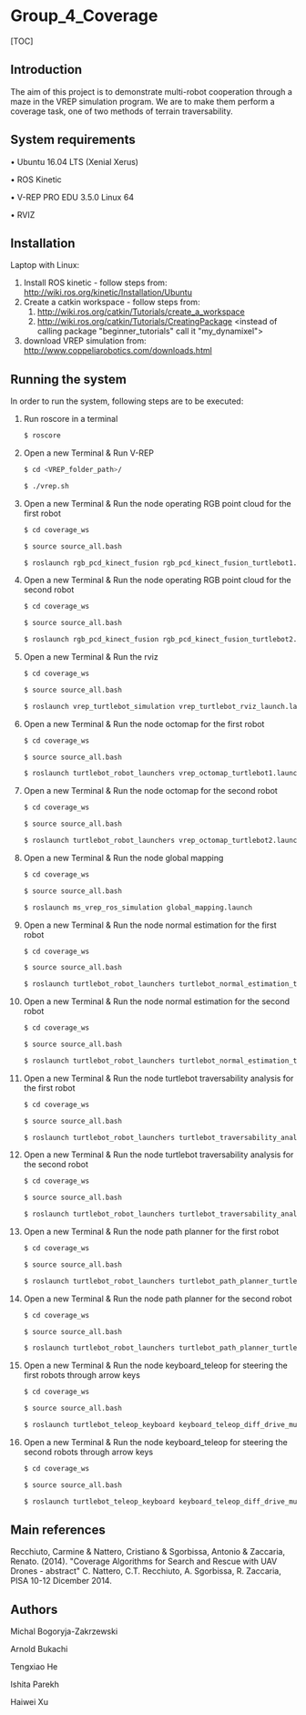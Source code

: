 # Group_4_Coverage

[TOC]

## Introduction

The aim of this project is to demonstrate multi-robot cooperation through a maze in the VREP simulation program. We are to make them perform a coverage task, one of two methods of terrain traversability.


## System requirements

• Ubuntu 16.04 LTS (Xenial Xerus)

• ROS Kinetic  

• V-REP PRO EDU 3.5.0 Linux 64

• RVIZ

## Installation

Laptop with Linux: 

1. Install ROS kinetic - follow steps from: http://wiki.ros.org/kinetic/Installation/Ubuntu
2. Create a catkin workspace - follow steps from: 
   1. http://wiki.ros.org/catkin/Tutorials/create_a_workspace
   2. http://wiki.ros.org/catkin/Tutorials/CreatingPackage <instead of calling package "beginner_tutorials" call it "my_dynamixel">
3. download VREP simulation from: http://www.coppeliarobotics.com/downloads.html

## Running the system

In order to run the system, following steps are to be executed:

1. Run roscore in a terminal 

   ```bash
   $ roscore
   ```

2. Open a new Terminal & Run V-REP

   ```bash
   $ cd <VREP_folder_path>/
   ```

   ```bash
   $ ./vrep.sh
   ```

3. Open a new Terminal & Run the node operating RGB point cloud for the first robot

   ```bash
   $ cd coverage_ws
   ```

   ```bash
   $ source source_all.bash
   ```

   ```bash
   $ roslaunch rgb_pcd_kinect_fusion rgb_pcd_kinect_fusion_turtlebot1.launch
   ```

4. Open a new Terminal & Run the node operating RGB point cloud for the second robot

   ```bash
   $ cd coverage_ws
   ```

   ```bash
   $ source source_all.bash
   ```

   ```bash
   $ roslaunch rgb_pcd_kinect_fusion rgb_pcd_kinect_fusion_turtlebot2.launch
   ```
5. Open a new Terminal & Run the rviz

   ```bash
   $ cd coverage_ws
   ```

   ```bash
   $ source source_all.bash
   ```

   ```bash
   $ roslaunch vrep_turtlebot_simulation vrep_turtlebot_rviz_launch.launch
   ```
6. Open a new Terminal & Run the node octomap for the first robot

   ```bash
   $ cd coverage_ws
   ```

   ```bash
   $ source source_all.bash
   ```

   ```bash
   $ roslaunch turtlebot_robot_launchers vrep_octomap_turtlebot1.launch
   ```
7. Open a new Terminal & Run the node octomap for the second robot

   ```bash
   $ cd coverage_ws
   ```

   ```bash
   $ source source_all.bash
   ```

   ```bash
   $ roslaunch turtlebot_robot_launchers vrep_octomap_turtlebot2.launch
   ```
8. Open a new Terminal & Run the node global mapping 

   ```bash
   $ cd coverage_ws
   ```

   ```bash
   $ source source_all.bash
   ```

   ```bash
   $ roslaunch ms_vrep_ros_simulation global_mapping.launch
   ```
9. Open a new Terminal & Run the node normal estimation for the first robot

   ```bash
   $ cd coverage_ws
   ```

   ```bash
   $ source source_all.bash
   ```

   ```bash
   $ roslaunch turtlebot_robot_launchers turtlebot_normal_estimation_turtlebot1.launch
   ```
10. Open a new Terminal & Run the node normal estimation for the second robot

      ```bash
      $ cd coverage_ws
      ```

      ```bash
      $ source source_all.bash
      ```

      ```bash
      $ roslaunch turtlebot_robot_launchers turtlebot_normal_estimation_turtlebot2.launch
      ```
11. Open a new Terminal & Run the node turtlebot traversability analysis for the first robot

      ```bash
      $ cd coverage_ws
      ```

      ```bash
      $ source source_all.bash
      ```

      ```bash
      $ roslaunch turtlebot_robot_launchers turtlebot_traversability_analysis_turtlebot1.launch
      ```
12. Open a new Terminal & Run the node turtlebot traversability analysis for the second robot

      ```bash
      $ cd coverage_ws
      ```

      ```bash
      $ source source_all.bash
      ```

      ```bash
      $ roslaunch turtlebot_robot_launchers turtlebot_traversability_analysis_turtlebot2.launch
      ```
13. Open a new Terminal & Run the node path planner for the first robot

      ```bash
      $ cd coverage_ws
      ```

      ```bash
      $ source source_all.bash
      ```

      ```bash
      $ roslaunch turtlebot_robot_launchers turtlebot_path_planner_turtlebot1.launch
      ```
14. Open a new Terminal & Run the node path planner for the second robot

      ```bash
      $ cd coverage_ws
      ```

      ```bash
      $ source source_all.bash
      ```

      ```bash
      $ roslaunch turtlebot_robot_launchers turtlebot_path_planner_turtlebot2.launch
      ```
15. Open a new Terminal & Run the node keyboard_teleop for steering the first robots through arrow keys

      ```bash
      $ cd coverage_ws
      ```

      ```bash
      $ source source_all.bash
      ```

      ```bash
      $ roslaunch turtlebot_teleop_keyboard keyboard_teleop_diff_drive_mux_turtlebot1.launch
      ```
16. Open a new Terminal & Run the node keyboard_teleop for steering the second robots through arrow keys

      ```bash
      $ cd coverage_ws
      ```

      ```bash
      $ source source_all.bash
      ```

      ```bash
      $ roslaunch turtlebot_teleop_keyboard keyboard_teleop_diff_drive_mux_turtlebot2.launch
      ```


## Main references 
Recchiuto, Carmine & Nattero, Cristiano & Sgorbissa, Antonio & Zaccaria, Renato. (2014). "Coverage Algorithms for Search and Rescue with UAV Drones - abstract" C. Nattero, C.T. Recchiuto, A. Sgorbissa, R. Zaccaria, PISA 10-12 Dicember 2014. 



## Authors

Michal Bogoryja-Zakrzewski 

Arnold Bukachi

Tengxiao He

Ishita Parekh

Haiwei Xu
